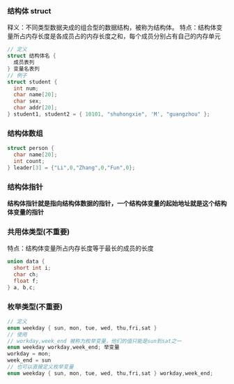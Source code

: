 ### 结构体 struct

释义：不同类型数据夬成的组合型的数据结构，被称为结构体。
特点：结构体变量所占内存长度是各成员占的内存长度之和，每个成员分别占有自己的内存单元

```c
// 定义
struct 结构体名 {
  成员表列
} 变量名表列
// 例子
struct student {
  int num;
  char name[20];
  char sex;
  char addr[20];
} student1, student2 = { 10101, "shuhongxie", 'M', "guangzhou" };
```

### 结构体数组

```c
struct person {
  char name[20];
  int count;
} leader[3] = {"Li",0,"Zhang",0,"Fun",0};
```

### 结构体指针

**结构体指针就是指向结构体数据的指针，一个结构体变量的起始地址就是这个结构体变量的指针**

### 共用体类型(不重要)

特点：结构体变量所占内存长度等于最长的成员的长度

```c
union data {
  short int i;
  char ch;
  float f;
} a, b,c;
```

### 枚举类型(不重要)

```c
// 定义
enum weekday { sun, mon, tue, wed, thu,fri,sat }
// 使用
// workday,week_end 被称为枚举变量，他们的值只能是sun到sat之一
enum weekday workday,week_end; 举变量
workday = mon;
week_end = sun
// 也可以直接定义枚举变量
enum weekday { sun, mon, tue, wed, thu,fri,sat } workday,week_end;
```

